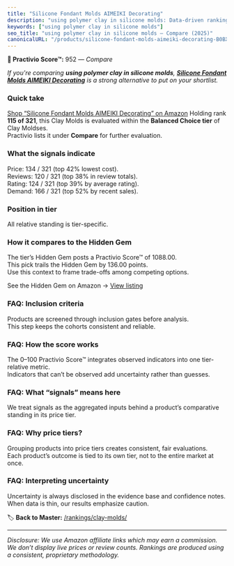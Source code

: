 ```yaml
---
title: "Silicone Fondant Molds AIMEIKI Decorating"
description: "using polymer clay in silicone molds: Data-driven ranking using the Practivio Score™. Positioned by quality, value, demand, findability, momentum."
keywords: ["using polymer clay in silicone molds"]
seo_title: "using polymer clay in silicone molds — Compare (2025)"
canonicalURL: "/products/silicone-fondant-molds-aimeiki-decorating-B0BX22CKNN/"
---
```


**🛒 Practivio Score™:** 952 — _Compare_


*If you're comparing **using polymer clay in silicone molds**, **[Silicone Fondant Molds AIMEIKI Decorating](https://www.amazon.com/dp/B0BX22CKNN?tag=practivio-20)** is a strong alternative to put on your shortlist.*
### Quick take
[Shop “Silicone Fondant Molds AIMEIKI Decorating” on Amazon](https://www.amazon.com/dp/B0BX22CKNN?tag=practivio-20)
Holding rank **115 of 321**, this Clay Molds is evaluated within the **Balanced Choice tier** of Clay Moldses.  
Practivio lists it under **Compare** for further evaluation.

### What the signals indicate
Price: 134 / 321 (top 42% lowest cost).  
Reviews: 120 / 321 (top 38% in review totals).  
Rating: 124 / 321 (top 39% by average rating).  
Demand: 166 / 321 (top 52% by recent sales).

### Position in tier
All relative standing is tier-specific.

### How it compares to the Hidden Gem
The tier’s Hidden Gem posts a Practivio Score™ of 1088.00.  
This pick trails the Hidden Gem by 136.00 points.  
Use this context to frame trade-offs among competing options.  

See the Hidden Gem on Amazon → [View listing](https://www.amazon.com/dp/B001GAP4YA?tag=practivio-20)

### FAQ: Inclusion criteria
Products are screened through inclusion gates before analysis.  
This step keeps the cohorts consistent and reliable.

### FAQ: How the score works
The 0–100 Practivio Score™ integrates observed indicators into one tier-relative metric.  
Indicators that can’t be observed add uncertainty rather than guesses.

### FAQ: What “signals” means here
We treat signals as the aggregated inputs behind a product’s comparative standing in its price tier.

### FAQ: Why price tiers?
Grouping products into price tiers creates consistent, fair evaluations.  
Each product’s outcome is tied to its own tier, not to the entire market at once.

### FAQ: Interpreting uncertainty
Uncertainty is always disclosed in the evidence base and confidence notes.  
When data is thin, our results emphasize caution.

<!-- Missing template for Compare/CompareWithinPriceClass -->


🏷️ **Back to Master:** [/rankings/clay-molds/](/rankings/clay-molds/)

---
_Disclosure: We use Amazon affiliate links which may earn a commission. We don’t display live prices or review counts. Rankings are produced using a consistent, proprietary methodology._
